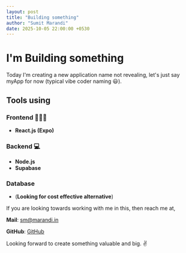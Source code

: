 ```yaml
---
layout: post
title: "Building something"
author: "Sumit Marandi"
date: 2025-10-05 22:00:00 +0530
---
```


# I'm Building something

Today I'm creating a new application name not revealing, let's just say myApp for now (typical vibe coder naming &#128515;).

## Tools using

### Frontend 👨🏽‍💻
- **React.js (Expo)**

### Backend 💻
- **Node.js**
- **Supabase**

### Database
- (**Looking for cost effective alternative**)

If you are looking towards working with me in this, then reach me at,

**Mail**: [sm@marandi.in](mailto:sm@marandi.in)

**GitHub**: [GitHub](https://github.com/sumitmarandi)

Looking forward to create something valuable and big. &#9996;
